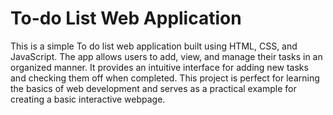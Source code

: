 # To-do List Web Application

This is a simple To do list web application built using HTML, CSS, and JavaScript. The app allows users to add, view, and manage their tasks in an organized manner. It provides an intuitive interface for adding new tasks and checking them off when completed. This project is perfect for learning the basics of web development and serves as a practical example for creating a basic interactive webpage.

